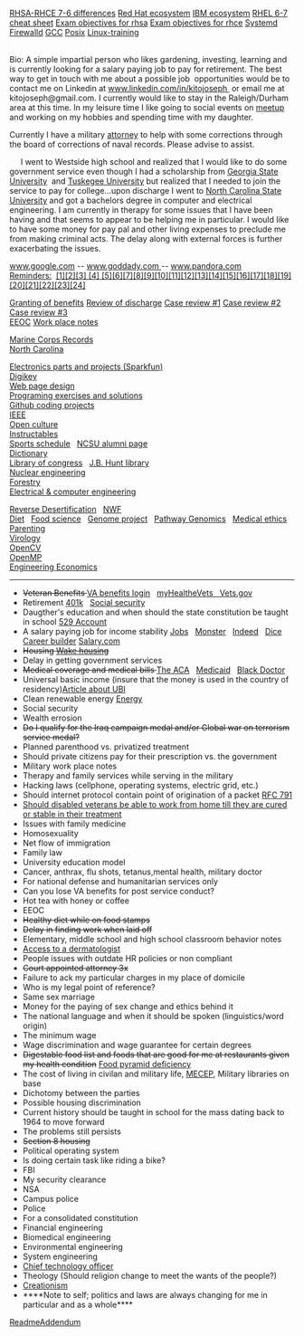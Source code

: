 <a href="http://simplylinuxfaq.blogspot.com/p/major-difference-between-rhel-7-and-6.html">RHSA-RHCE 7-6 differences</a>
<a href="https://access.redhat.com/ecosystem">Red Hat ecosystem</a>
<a href="https://developer.ibm.com/watson/docs/ibm-watson-ecosystem/">IBM ecosystem</a>
<a href="https://access.redhat.com/sites/default/files/attachments/rhel_5_6_7_cheatsheet_27x36_1014_jcs_web.pdf">RHEL 6-7 cheat sheet</a>
<a href="https://www.redhat.com/en/services/training/ex200-red-hat-certified-system-administrator-rhcsa-exam">Exam objectives for rhsa</a>
<a href="https://www.redhat.com/en/services/training/ex300-red-hat-certified-engineer-rhce-exam">Exam objectives for rhce</a>
<a href="https://en.wikipedia.org/wiki/Systemd">Systemd</a>
<a href="http://www.firewalld.org/">Firewalld</a>
<a href="https://gcc.gnu.org/">GCC</a> <a href="http://pubs.opengroup.org/onlinepubs/9699919799/">Posix</a>
<a href="https://training.linuxfoundation.org/">Linux-training</a></div>
</div><div id="wsb-element-fd64a311-ff26-47a7-acd5-e6fff3ca93fd" class="wsb-element-text" data-type="element"> <div class="txt "><p><a href="http://google.com" target="_blank" style="color: rgb(0, 0, 238);"><br></a>Bio: A simple impartial person who likes&nbsp;gardening, investing, learning&nbsp;and is currently looking for a salary paying job to pay for retirement. The best way to get in touch with me about a possible job&nbsp; opportunities would be to contact&nbsp;me on&nbsp;Linkedin at <a href="http://www.linkedin.com/in/kitojoseph" target="_blank">www.linkedin.com/in/kitojoseph </a>&nbsp;or email me at kitojoseph@gmail.com. I currently would like to stay in the Raleigh/Durham area at this time. In my leisure time I like going to social events on <a href="http://www.meetup.com" target="_blank">meetup</a> and working on my hobbies and spending time with my daughter.&nbsp;<br></p><p>Currently I have a military <a href="http://www.tullylegal.com/our-team/kathryndonnelly/" target="_blank">attorney</a> to help with some corrections through the board of corrections of naval records. Please advise to assist.<br></p><p>&nbsp; &nbsp; &nbsp;I went to Westside high school and realized that I would like to do some government service even though I had a scholarship&nbsp;from <a href="http://www.gsu.edu" target="">Georgia State University</a>&nbsp; and <a href="https://www.tuskegee.edu/" target="_blank">Tuskegee University</a> but realized that I needed to join the service to pay for college...upon discharge I went to <a href="http://www.ncsu.edu" target="_blank">North Carolina State University</a>&nbsp;and got a bachelors degree in computer and electrical engineering. I am currently in therapy for some issues that I have been having and that seems to appear to be helping me in particular. I would like to have some money for pay pal and other living expenses to preclude me from making criminal acts. The delay along with external forces is further exacerbating the issues.<br></p><p>
 <a href="http://www.google.com" target="_blank">www.google.com</a> -- <a href="http://www.godaddy.com" target="_blank">www.goddady.com </a>-- <a href="http://www.pandora.com" target="_blank">www.pandora.com </a><br><a href="https://en.wikipedia.org/wiki/Post_hoc_ergo_propter_hoc" target="_blank">Reminders:</a>&nbsp; <a href="https://en.wikipedia.org/wiki/Law_of_thought" target="_blank">[1]</a><a href="https://en.wikipedia.org/wiki/Respect" target="_blank">[2]</a><a href="https://en.wikipedia.org/wiki/Sample_space" target="_blank">[3] </a><a href="http://www.hqmc.marines.mil/igmc/Units/Inspections-Division/Request-Mast-Guide/" target="_blank">[4] </a><a href="http://www.macmillandictionary.com/us/dictionary/american/do-you-mean" target="_blank">[5]</a><a href="http://www.investopedia.com/ask/answers/08/broken-window-fallacy.asp" target="_blank">[6]</a><a href="https://en.wikipedia.org/wiki/Sir" target="_blank">[7]</a><a href="https://www.merriam-webster.com/dictionary/cross%E2%80%93check" target="_blank">[8]</a><a href="http://boards.law.af.mil/NAVYboards.htm" target="_blank">[9]</a><a href="http://www.inc.com/geoffrey-james/13-social-media-rules-to-live-by.html" target="_blank">[10]</a><a href="http://www.dictionary.com/browse/vernacular?s=t" target="_blank">[11]</a><a href="https://en.wikipedia.org/wiki/Cognition" target="_blank">[12]</a><a href="https://www.pacermonitor.com/public/case/9954268/Joseph_v_Red_Hat,_Inc" target="_blank">[13]</a><a href="http://boards.law.af.mil/NAVY/DRB/2012_Marine/MD1201659.rtf" target="_blank">[14]</a><a href="http://www.dictionary.com/browse/affidavit?s=t" target="_blank">[15]</a><a href="http://caselaw.findlaw.com/us-10th-circuit/1155691.html" target="_blank">[16]</a><a href="http://www.dictionary.com/browse/objective?s=t" target="_blank">[17]</a><a href="https://en.wikipedia.org/wiki/1998_United_States_embassy_bombings" target="_blank">[18]</a><a href="http://www.dictionary.com/browse/articulate?s=t" target="_blank">[19]</a><a href="http://www.dictionary.com/browse/tact?s=t" target="_blank">[20]</a><a href="http://www.dictionary.com/browse/substantiate?s=t">[21]</a><a href="https://www.marines.mil/News/Messages/Messages-Display/Article/890813/verification-of-awards/" target="_bank">[22]</a><a href="https://www.va.gov/vetapp13/Files2/1316830.txt" target="_blank">[23]</a><a href="http://kitojoseph.dyndns.org/discharge-list.pdf" target="_blank">[24]</a><br>

<a href="https://uscode.house.gov/view.xhtml?req=granuleid:USC-prelim-title38-section5303&num=0&edition=prelim">Granting of benefits</a>
<a href="https://uscode.house.gov/view.xhtml?req=granuleid:USC-prelim-title10-section1553&num=0&edition=prelim">Review of discharge</a>
<a href="http://boards.law.af.mil/NAVY/BCNR/CY2015/NR0106%2015_Redacted.pdf">Case review #1</a>
<a href="http://boards.law.af.mil/NAVY/DRB/2012_Navy/ND1200050.rtf">Case review #2</a>
<a href="http://boards.law.af.mil/NAVY/DRB/2012_Marine/MD1201659.rtf">Case review #3</a><br>
<a href="http://www.eeoc.gov/eeoc/publications/ada_veterans.cfm">EEOC</a>
<a href="https://askjan.org/media/Psychiatric.html">Work place notes</a>

<a href="http://www.hqmc.marines.mil/Agencies/Office-of-Legislative-Affairs/Congressional-Correspondence-Section/Board-for-Corrections-of-Naval-Records/">Marine Corps Records</a><a href="http://www.usmc-mccs.org/index.cfm/services/activities/single-marine-program/"></a>
<br><a href="https://en.wikipedia.org/wiki/Date_rape">North Carolina</a></div>
</div><div id="wsb-element-7a8f3458-244e-4895-8e5d-19d5fef1b8fc" class="wsb-element-htmlsnippet" data-type="element">




<a href="http://www.sparkfun.com">Electronics parts and projects (Sparkfun)</a><br>
<a href="https://www.digikey.com">Digikey</a><br>
<a href="http://www.w3schools.com/">Web page design</a>
<br>
<a href="https://www.w3resource.com/"> Programing exercises and solutions</a><br>
<a href="https://github.com/otikkito/cWorld.git">Github coding projects</a><br>
<a href="https://www.ieee.org">IEEE</a><br>
<a href="http://www.openculture.com/">Open culture</a><br>
<a href="https://www.instructables.com/">Instructables</a><br>
<a href="http://www.gopack.com/">Sports schedule</a> &nbsp; <a href="http://www.alumni.ncsu.edu/">NCSU alumni page</a><br>
<a href="http://www.dictionary.com/">Dictionary</a><br>
<a href="https://www.loc.gov/">Library of congress</a> &nbsp; <a href="https://www.lib.ncsu.edu/huntlibrary">J.B. Hunt library</a><br>
<a href="https://www.ne.ncsu.edu/">Nuclear engineering</a><br>
<a href="https://cnr.ncsu.edu/fer/">Forestry</a><br>
<a href="https://www.ece.ncsu.edu/">Electrical & computer engineering</a>




<a href="https://en.wikipedia.org/wiki/Desertification">Reverse Desertification</a> &nbsp; <a href="http://www.nwf.org/">NWF</a><br>
<a href="http://kediet.com/blog/introducing-dr-eric-c-westman-chair-of-the-ke-diet-scientific-advisory-board-2/">Diet</a> &nbsp; 
<a href="https://fbns.ncsu.edu/">Food science</a> &nbsp;
<a href="https://www.genome.gov/">Genome project</a> &nbsp; 
<a href="https://www.pathway.com/">Pathway Genomics</a> &nbsp;
<a href="https://en.wikipedia.org/wiki/Medical_ethics">Medical ethics</a>
<br>
<a href="https://kids.usa.gov/parents/index.shtml">Parenting</a><br>
<a href="http://www.hms.harvard.edu/dms/virology/">Virology</a><br>
<a href="http://opencv.org/">OpenCV</a><br>
<a href="http://www.openmp.org/">OpenMP</a><br>
<a href="https://en.wikipedia.org/wiki/Engineering_economics">Engineering Economics</a></body></html>


---------------------------------------------------------------------------------------------

<ul>
  <li><strike>Veteran Benefits </strike><a href="https://myaccess.dmdc.osd.mil/identitymanagement/authenticate.do?execution=e3s1" target="_blank">VA benefits login</a> &nbsp <a href="https://www.myhealth.va.gov/mhv-portal-web/home" target="_blank">myHealtheVets &nbsp <a href="https://www.vets.gov" target="_blank">Vets.gov</a></li>
  <li>Retirement <a href="https://www.irs.gov/retirement-plans/401k-plans" target="_blank">401k</a> &nbsp; <a href="https://www.ssa.gov/retire/?gclid=CjwKCAjwsqjKBRBtEiwAkWyN34E3JL6Nx7kTG9Co5zb11uhSGvCD8Lv3IQyT59DUF7mNIn6QZIYS6xoCiH8QAvD_BwE" target="_blank">Social security</a></li>
  <li>Daugther's education and when should the state constitution be taught in school <a href="https://www.sec.gov/reportspubs/investor-publications/investorpubsintro529htm.html">529 Account</a></li>
  <li>A salary paying job for income stability <a href="http://www.bls.gov/" target="_blank">Jobs</a> &nbsp
<a href="http://www.monster.com" target="_blank">Monster</a> &nbsp;
<a href="http://www.indeed.com" target="_blank">Indeed</a> &nbsp; <a href="http://www.dice.com" target="_blank">Dice<a/>
<a href="http://www.careerbuilder.com" target="_blank">Career builder</a> <a href="http://www.salary.com"> Salary.com</a></li>
  <li><strike>Housing <a href="http://www.wakegov.com/housing/Pages/default.aspx" target="_blank">Wake housing</a></strike></li>
  <li>Delay in getting government services</li>
 <li><strike>Medical coverage and medical bills </strike><a href="https://www.healthcare.gov/glossary/affordable-care-act/">The ACA</a> &nbsp <a href="https://www.medicaid.gov/">Medicaid</a> &nbsp <a href="https://blackdoctor.org/">Black Doctor</a></li>
  <li>Universal basic income (insure that the money is used in the country of residency)<a href="http://knowledge.wharton.upenn.edu/article/universal-basic-income-good-idea/">Article about UBI</a></li>
  <li>Clean renewable energy <a href="https://energy.gov">Energy</a></li>
  <li>Social security</li>
  <li>Wealth errosion</li>
  <li><strike>Do I qualify for the Iraq campaign medal and/or Global war on terrorism service medal?</strike>
  <li>Planned parenthood vs. privatized treatment</li>
  <li>Should private citizens pay for their prescription vs. the government</li>
  <li>Military work place notes</li>
  <li>Therapy and family services while serving in the military</li>
  <li>Hacking laws (cellphone, operating systems, electric grid, etc.)</li>
  <li>Should internet protocol contain point of origination of a packet <a href="https://tools.ietf.org/html/rfc791">RFC 791</a></li>
  <li><a href="https://www.eeoc.gov/eeoc/publications/ada_veterans.cfm">Should disabled veterans be able to work from home till they are cured or stable in their treatment</a></li>
  <li>Issues with family medicine</li>
  <li>Homosexuality</li>
  <li> Net flow of immigration </li>
  <li>Family law</li>
  <li>University education model</li>
  <li>Cancer, anthrax, flu shots, tetanus,mental health, military doctor</li>
  <li>For national defense and humanitarian services only</li>
  <li>Can you lose VA benefits for post service conduct?</li>
  <li>Hot tea with honey or coffee
  <li>EEOC</li>
  <li><strike>Healthy diet while on food stamps</strike></li>
  <li><strike>Delay in finding work when laid off</strike></li>
  <li>Elementary, middle school and high school classroom behavior notes</li>
  <li><a href="https://www.goodmandermatology.com/before-after-dermatosis-papulosa-nigra/">Access to a dermatologist</a></li>
  <li>People issues with outdate HR policies or non compliant</li>
  <li><strike>Court appointed attorney 3x</strike></li>
  <li>Failure to ack my particular charges in my place of domicile</li>
  <li>Who is my legal point of reference?</li>
  <li>Same sex marriage</li>
  <li>Money for the paying of sex change and ethics behind it</li>
  <li>The national language and when it should be spoken (linguistics/word origin)</li>
  <li>The minimum wage</li>
  <li>Wage discrimination and wage guarantee for certain degrees</li>
  <li><strike>Digestable food list and foods that are good for me at restaurants given my health condition</strike> <a href="https://oldwayspt.org/">Food pyramid</a><a href="https://www.ars.usda.gov/ARSUserFiles/80400530/pdf/DBrief/10_potassium_intake_0910.pdf"> deficiency</a></li>
  <li>The cost of living in civilan and military life, <a href="http://www.militaryspot.com/marines/marine-corps-education-mecep">MECEP</a>, Military libraries on base</li>
  <li>Dichotomy between the parties</li>
  <li>Possible housing discrimination</li>
  <li>Current history should be taught in school for the mass dating back to 1964 to move forward</li>
  <li>The problems still persists</li>
  <li><strike>Section 8 housing</strike></li>
  <li>Political operating system</li>
  <li>Is doing certain task like riding a bike?</li>
  <li>FBI</li>
 <li>My security clearance</li>
  <li>NSA</li>
  <li>Campus police</li>
  <li>Police</li>
  <li>For a consolidated constitution</li>
  <li>Financial engineering</li>
  <li>Biomedical engineering</li>
  <li>Environmental engineering</li>
  <li>System engineering</li>
  <li><a href="https://en.wikipedia.org/wiki/Chief_technology_officer">Chief technology officer</a></li>
  <li>Theology (Should religion change to meet the wants of the people?)</li>
  <li><a href="https://en.wikipedia.org/wiki/Creationism">Creationism</a></li>
  <li>****Note to self; politics and laws are always changing for me in particular and as a whole****</li>

</ul>

[ReadmeAddendum](https://github.com/otikkito/gittutorial/blob/master/backupwebsite/www.kjoseph-it.com/ReadMeAddendum.MD) 
